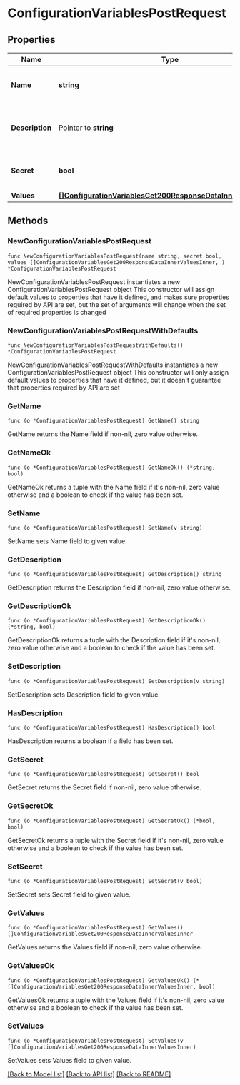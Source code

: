 # ConfigurationVariablesPostRequest

## Properties

Name | Type | Description | Notes
------------ | ------------- | ------------- | -------------
**Name** | **string** | The name of the configuration variable | 
**Description** | Pointer to **string** | The description of the configuration variable | [optional] 
**Secret** | **bool** | Whether the configuration variable is a secret | 
**Values** | [**[]ConfigurationVariablesGet200ResponseDataInnerValuesInner**](ConfigurationVariablesGet200ResponseDataInnerValuesInner.md) |  | 

## Methods

### NewConfigurationVariablesPostRequest

`func NewConfigurationVariablesPostRequest(name string, secret bool, values []ConfigurationVariablesGet200ResponseDataInnerValuesInner, ) *ConfigurationVariablesPostRequest`

NewConfigurationVariablesPostRequest instantiates a new ConfigurationVariablesPostRequest object
This constructor will assign default values to properties that have it defined,
and makes sure properties required by API are set, but the set of arguments
will change when the set of required properties is changed

### NewConfigurationVariablesPostRequestWithDefaults

`func NewConfigurationVariablesPostRequestWithDefaults() *ConfigurationVariablesPostRequest`

NewConfigurationVariablesPostRequestWithDefaults instantiates a new ConfigurationVariablesPostRequest object
This constructor will only assign default values to properties that have it defined,
but it doesn't guarantee that properties required by API are set

### GetName

`func (o *ConfigurationVariablesPostRequest) GetName() string`

GetName returns the Name field if non-nil, zero value otherwise.

### GetNameOk

`func (o *ConfigurationVariablesPostRequest) GetNameOk() (*string, bool)`

GetNameOk returns a tuple with the Name field if it's non-nil, zero value otherwise
and a boolean to check if the value has been set.

### SetName

`func (o *ConfigurationVariablesPostRequest) SetName(v string)`

SetName sets Name field to given value.


### GetDescription

`func (o *ConfigurationVariablesPostRequest) GetDescription() string`

GetDescription returns the Description field if non-nil, zero value otherwise.

### GetDescriptionOk

`func (o *ConfigurationVariablesPostRequest) GetDescriptionOk() (*string, bool)`

GetDescriptionOk returns a tuple with the Description field if it's non-nil, zero value otherwise
and a boolean to check if the value has been set.

### SetDescription

`func (o *ConfigurationVariablesPostRequest) SetDescription(v string)`

SetDescription sets Description field to given value.

### HasDescription

`func (o *ConfigurationVariablesPostRequest) HasDescription() bool`

HasDescription returns a boolean if a field has been set.

### GetSecret

`func (o *ConfigurationVariablesPostRequest) GetSecret() bool`

GetSecret returns the Secret field if non-nil, zero value otherwise.

### GetSecretOk

`func (o *ConfigurationVariablesPostRequest) GetSecretOk() (*bool, bool)`

GetSecretOk returns a tuple with the Secret field if it's non-nil, zero value otherwise
and a boolean to check if the value has been set.

### SetSecret

`func (o *ConfigurationVariablesPostRequest) SetSecret(v bool)`

SetSecret sets Secret field to given value.


### GetValues

`func (o *ConfigurationVariablesPostRequest) GetValues() []ConfigurationVariablesGet200ResponseDataInnerValuesInner`

GetValues returns the Values field if non-nil, zero value otherwise.

### GetValuesOk

`func (o *ConfigurationVariablesPostRequest) GetValuesOk() (*[]ConfigurationVariablesGet200ResponseDataInnerValuesInner, bool)`

GetValuesOk returns a tuple with the Values field if it's non-nil, zero value otherwise
and a boolean to check if the value has been set.

### SetValues

`func (o *ConfigurationVariablesPostRequest) SetValues(v []ConfigurationVariablesGet200ResponseDataInnerValuesInner)`

SetValues sets Values field to given value.



[[Back to Model list]](../README.md#documentation-for-models) [[Back to API list]](../README.md#documentation-for-api-endpoints) [[Back to README]](../README.md)


